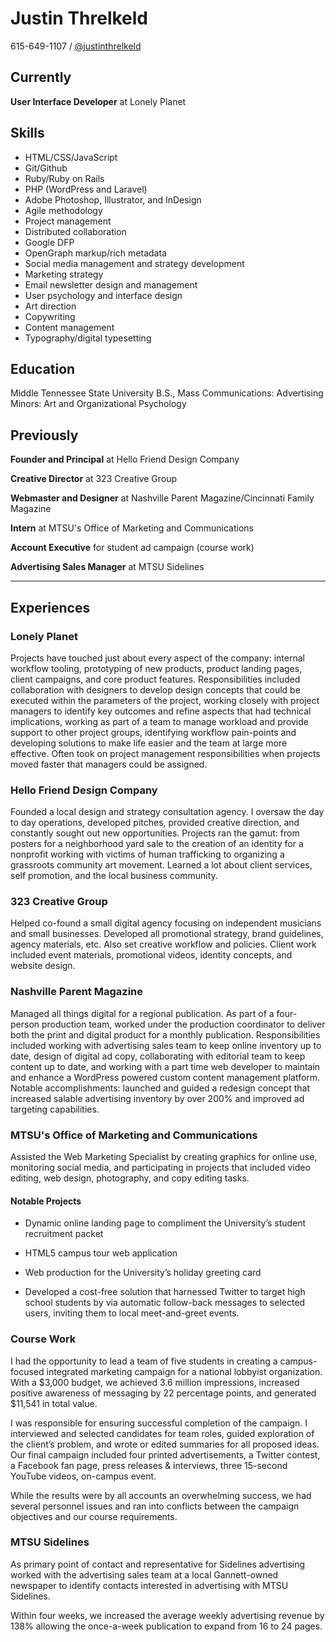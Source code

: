 # Justin Threlkeld
615-649-1107 / [@justinthrelkeld]

## Currently
**User Interface Developer** at Lonely Planet

## Skills
- HTML/CSS/JavaScript
- Git/Github
- Ruby/Ruby on Rails
- PHP (WordPress and Laravel)
- Adobe Photoshop, Illustrator, and InDesign
- Agile methodology
- Project management
- Distributed collaboration
- Google DFP
- OpenGraph markup/rich metadata
- Social media management and strategy development
- Marketing strategy
- Email newsletter design and management
- User psychology and interface design
- Art direction
- Copywriting
- Content management
- Typography/digital typesetting

## Education
Middle Tennessee State University
B.S., Mass Communications: Advertising
Minors: Art and Organizational Psychology

## Previously

**Founder and Principal** at Hello Friend Design Company

**Creative Director** at 323 Creative Group

**Webmaster and Designer** at Nashville Parent Magazine/Cincinnati Family Magazine

**Intern** at MTSU's Office of Marketing and Communications

**Account Executive** for student ad campaign (course work)

**Advertising Sales Manager** at MTSU Sidelines

---

## Experiences
### Lonely Planet
Projects have touched just about every aspect of the company: internal workflow tooling, prototyping of new products, product landing pages, client campaigns, and core product features. Responsibilities included collaboration with designers to develop design concepts that could be executed within the parameters of the project, working closely with project managers to identify key outcomes and refine aspects that had technical implications, working as part of a team to manage workload and provide support to other project groups, identifying workflow pain-points and developing solutions to make life easier and the team at large more effective. Often took on project management responsibilities when projects moved faster that managers could be assigned.

### Hello Friend Design Company
Founded a local design and strategy consultation agency. I oversaw the day to day operations, developed pitches, provided creative direction, and constantly sought out new opportunities. Projects ran the gamut: from posters for a neighborhood yard sale to the creation of an identity for a nonprofit working with victims of human trafficking to organizing a grassroots community art movement. Learned a lot about client services, self promotion, and the local business community.

### 323 Creative Group
Helped co-found a small digital agency focusing on independent musicians and small businesses. Developed all promotional strategy, brand guidelines, agency materials, etc. Also set creative workflow and policies. Client work included event materials, promotional videos, identity concepts, and website design.

### Nashville Parent Magazine
Managed all things digital for a regional publication. As part of a four-person production team, worked under the production coordinator to deliver both the print and digital product for a monthly publication. Responsibilities included working with advertising sales team to keep online inventory up to date, design of digital ad copy, collaborating with editorial team to keep content up to date, and working with a part time web developer to maintain and enhance a WordPress powered custom content management platform. Notable accomplishments: launched and guided a redesign concept that increased salable  advertising inventory by over 200% and improved ad targeting capabilities.

### MTSU's Office of Marketing and Communications
Assisted the Web Marketing Specialist by creating graphics for online use, monitoring social media, and participating in projects that included video editing, web design, photography, and copy editing tasks.

#### Notable Projects

- Dynamic online landing page to compliment the University’s student recruitment packet

- HTML5 campus tour web application

- Web production for the University’s holiday greeting card

- Developed a cost-free solution that harnessed Twitter to target high school students by via automatic follow-back messages to selected users, inviting them to local meet-and-greet events.

### Course Work
I had the opportunity to lead a team of five students in creating a campus-focused integrated marketing campaign for a national lobbyist organization. With a $3,000 budget, we achieved 3.6 million impressions, increased positive awareness of messaging by 22 percentage points, and generated $11,541 in total value.

I was responsible for ensuring successful completion of the campaign. I interviewed and selected candidates for team roles, guided exploration of the client’s problem, and wrote or edited summaries for all proposed ideas. Our final campaign included four printed advertisements, a Twitter contest, a Facebook fan page, press releases & interviews, three 15-second YouTube videos, on-campus event. 

While the results were by all accounts an overwhelming success, we had several personnel issues and ran into conflicts between the campaign objectives and our course requirements.

### MTSU Sidelines
As primary point of contact and representative for Sidelines advertising worked with the advertising sales team at a local Gannett-owned newspaper to identify contacts interested in advertising with MTSU Sidelines.

Within four weeks, we increased the average weekly advertising revenue by 138% allowing the once-a-week publication to expand from 16 to 24 pages.



[@justinthrelkeld]: http://twitter.com/justinthrelkeld

